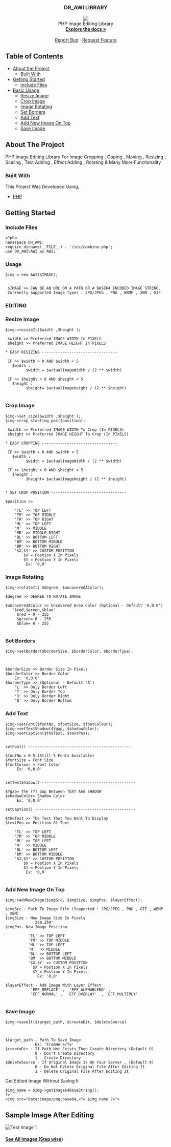 
<!-- PROJECT LOGO -->
<br />
<p align="center">
  <h3 align="center">DR_AWI LIBRARY</h3>

  <p align="center">
    <img src="https://github.com/dilanka-rajapakshe/DR_AWI/blob/master/2.X/2.0v/logo.png">
     <br />
    PHP Image Editing Library
    <br />
    <a href="https://dr-web.000webhostapp.com/dr-awi-library/"><strong>Explore the docs »</strong></a>
    <br />
    <br />
    <a href="https://github.com/dilanka-rajapakshe/DR_AWI/issues">Report Bug</a>
    ·
    <a href="https://github.com/dilanka-rajapakshe/DR_AWI/issues">Request Feature</a>
  </p>
</p>



<!-- TABLE OF CONTENTS -->
## Table of Contents

* [About the Project](#about-the-project)
  * [Built With](#built-with)
* [Getting Started](#getting-started)
  * [Include Files](#include-files)
* [Basic Usage](#usage)
   * [Resize Image](#resize-image)
   * [Crop Image](#crop-image)
   * [Image Rotating](#image-rotating)
   * [Set Borders](#set-borders)
   * [Add Text](#add-text)
   * [Add New Image On Top](#add-new-image-on-top)
   * [Save Image](#save-image)



<!-- ABOUT THE PROJECT -->
## About The Project

PHP Image Editing Library For Image Cropping , Coping , Moving , Resizing , Scaling , Text Adding , Effect Adding , Rotating & Many More Functionality

### Built With
This Project Was Developed Using,
* [PHP](https://www.php.net/)



<!-- GETTING STARTED -->
## Getting Started

### Include Files

```
<?php
namespace DR_AWI;
require dirname(__FILE__) . '/inc/combine.php';
use DR_AWI\AWI as AWI;
```

### Usage

```
$img = new AWI($IMAGE);
 
 
 $IMAGE >> CAN BE AN URL OR A PATH OR A BASE64 ENCODED IMAGE STRING.
 Currently Supported Image Types : JPG/JPEG , PNG , WBMP , XBM , GIF
 ```
### EDITING

### Resize Image

```
$img->resizeIt($width ,$height );
 
 $width >> Preferred IMAGE WIDTH In PIXELS 
 $height >> Preferred IMAGE HEIGHT In PIXELS 
 
* EASY RESIZING ---------------------------------
 
 IF >> $width > 0 AND $width < 5
   $width :
         $width = $actualImageWidth / (2 ** $width) 
 
 IF >> $height > 0 AND $height < 5
   $height :
         $height= $actualImageHeight / (2 ** $height) 
 
```
### Crop Image
```
$img->set_size($width ,$height );
$img->crop_starting_pos($position);
 
 $width >> Preferred IMAGE WIDTH To Crop (In PIXELS) 
 $height >> Preferred IMAGE HEIGHT To Crop (In PIXELS)
 
* EASY CROPPING ---------------------------------
 
 IF >> $width > 0 AND $width < 5
   $width :
         $width = $actualImageWidth / (2 ** $width) 
 
 IF >> $height > 0 AND $height < 5
   $height :
         $height= $actualImageHeight / (2 ** $height) 
 
 
* SET CROP POSITION ---------------------------------
 
$position >> 
 
    'TL' >> TOP LEFT
    'TM' >> TOP MIDDLE
    'TR' >> TOP RIGHT
    'ML' >> TOP LEFT
    'M'  >> MIDDLE
    'MR' >> MIDDLE RIGHT
    'BL' >> BOTTOM LEFT
    'BM' >> BOTTOM MIDDLE
    'BR' >> BOTTOM RIGHT
    '$X,$Y' >> CUSTOM POSITION
        $X = Postion X In Pixels 
        $Y = Postion Y In Pixels 
         Ex: '0,0'
 ```   
### Image Rotating

```
$img->rotateIt( $degree, $uncoveredAColor);
 
$degree >> DEGREE TO ROTATE IMAGE
 
$uncoveredAColor >> Uncovered Area Color (Optional - Default '0,0,0')
   '$red,$green,$blue'
     $red = 0 - 255
     $green= 0 - 255
     $blue= 0 - 255
 
```
### Set Borders

```
$img->setBorder($borderSize, $borderColor, $borderType);
 

 
$borderSize >> Border Size In Pixels
$borderColor >> Border Color 
    Ex: '0,0,0'
$borderType >> (Optional - Default 'A')
    'L' >> Only Border Left
    'T' >> Only Border Top
    'R' >> Only Border Right
    'B' >> Only Border Bottom
```
### Add Text
```
$img->setFont($fontNo, $fontSize, $fontColour);
$img->setTextShadow($Ygap, $shadowColor);
$img->setCaption($theText, $textPos);

 
setFont() ---------------------------------------------
 
$fontNo = 0-5 (Still 5 Fonts Available)
$fontSize = Font Size
$fontColour = Font Color
     Ex: '0,0,0'
 

setTextShadow() -----------------------------------------
 
$Ygap= The (Y) Gap Between TEXT And SHADOW
$shadowColor= Shadow Color
     Ex: '0,0,0'
 
setCaption() --------------------------------------------
 
$theText >> The Text That You Want To Display 
$textPos >> Position Of Text
 
    'TL' >> TOP LEFT
    'TM' >> TOP MIDDLE
    'ML' >> TOP LEFT
    'M'  >> MIDDLE
    'BL' >> BOTTOM LEFT
    'BM' >> BOTTOM MIDDLE
    '$X,$Y' >> CUSTOM POSITION
        $X = Postion X In Pixels 
        $Y = Postion Y In Pixels 
         Ex: '0,0'
 
```
### Add New Image On Top
```
$img->addNewImage($imgSrc, $imgSize, $imgPos, $layerEffect);

$imgSrc - Path To Image File (Supported : JPG/JPEG , PNG , GIF , WBMP , XBM)
$imgSize - New Image Size In Pixels 
            '250,250'
$imgPos- New Image Position
 
          'TL' >> TOP LEFT
          'TM' >> TOP MIDDLE
          'ML' >> TOP LEFT
          'M'  >> MIDDLE
          'BL' >> BOTTOM LEFT
          'BM' >> BOTTOM MIDDLE
          '$X,$Y' >> CUSTOM POSITION
            $X = Postion X In Pixels 
            $Y = Postion Y In Pixels 
              Ex: '0,0'
 
$layerEffect - Add Image With Layer Effect
           'EFF_REPLACE' ,  'EFF_ALPHABLEND' ,  
           'EFF_NORMAL' ,  'EFF_OVERLAY'  , 'EFF_MULTIPLY'
 
```
### Save Image
```
$img->saveIt($target_path, $createDir, $deleteSource)

 

$target_path - Path To Save Image
             Ex: 'FromHere/To'
$createDir - If Path Not Exists Then Create Directory (Default 0)
             0 - Don't Create Directory
             1 - Create Directory
$deleteSource - If Original Image Is On Your Server , (Default 0)
             0 - Do Not Delete Original File After Editing It
             1 - Delete Original File After Editing It
```
Get Edited Image Without Saving It
```
$img_name = $img->getImage64BaseString();
?>
<img src="data:image/png;base64,<?= $img_name ?>">
```


<!-- SAMPLES -->
## Sample Image After Editing
   
![Test Image 1](https://github.com/dilanka-rajapakshe/DR_AWI/blob/master/2.X/2.0v/tested/7-add-another-text-with-another-size.png)

#### <a href="https://github.com/dilanka-rajapakshe/DR_AWI/tree/master/2.X/2.0v/tested">See All Images (Step wise)</a> 

